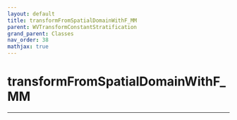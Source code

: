```yaml
---
layout: default
title: transformFromSpatialDomainWithF_MM
parent: WVTransformConstantStratification
grand_parent: Classes
nav_order: 38
mathjax: true
---
```


#  transformFromSpatialDomainWithF_MM




---

